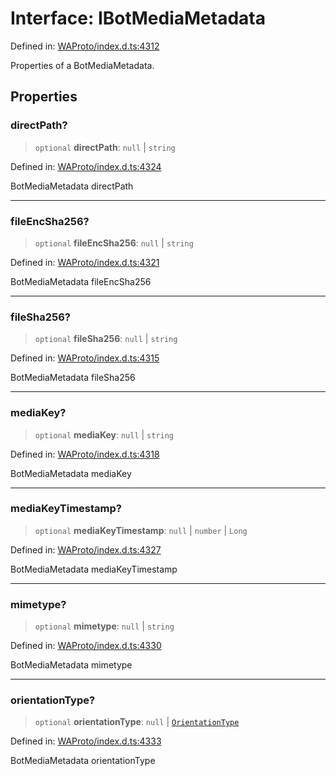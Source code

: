 # Interface: IBotMediaMetadata

Defined in: [WAProto/index.d.ts:4312](https://github.com/Fokusdotid/bail/blob/8a30cf93a8ac726f06d1ad6578695812a8253e53/WAProto/index.d.ts#L4312)

Properties of a BotMediaMetadata.

## Properties

### directPath?

> `optional` **directPath**: `null` \| `string`

Defined in: [WAProto/index.d.ts:4324](https://github.com/Fokusdotid/bail/blob/8a30cf93a8ac726f06d1ad6578695812a8253e53/WAProto/index.d.ts#L4324)

BotMediaMetadata directPath

***

### fileEncSha256?

> `optional` **fileEncSha256**: `null` \| `string`

Defined in: [WAProto/index.d.ts:4321](https://github.com/Fokusdotid/bail/blob/8a30cf93a8ac726f06d1ad6578695812a8253e53/WAProto/index.d.ts#L4321)

BotMediaMetadata fileEncSha256

***

### fileSha256?

> `optional` **fileSha256**: `null` \| `string`

Defined in: [WAProto/index.d.ts:4315](https://github.com/Fokusdotid/bail/blob/8a30cf93a8ac726f06d1ad6578695812a8253e53/WAProto/index.d.ts#L4315)

BotMediaMetadata fileSha256

***

### mediaKey?

> `optional` **mediaKey**: `null` \| `string`

Defined in: [WAProto/index.d.ts:4318](https://github.com/Fokusdotid/bail/blob/8a30cf93a8ac726f06d1ad6578695812a8253e53/WAProto/index.d.ts#L4318)

BotMediaMetadata mediaKey

***

### mediaKeyTimestamp?

> `optional` **mediaKeyTimestamp**: `null` \| `number` \| `Long`

Defined in: [WAProto/index.d.ts:4327](https://github.com/Fokusdotid/bail/blob/8a30cf93a8ac726f06d1ad6578695812a8253e53/WAProto/index.d.ts#L4327)

BotMediaMetadata mediaKeyTimestamp

***

### mimetype?

> `optional` **mimetype**: `null` \| `string`

Defined in: [WAProto/index.d.ts:4330](https://github.com/Fokusdotid/bail/blob/8a30cf93a8ac726f06d1ad6578695812a8253e53/WAProto/index.d.ts#L4330)

BotMediaMetadata mimetype

***

### orientationType?

> `optional` **orientationType**: `null` \| [`OrientationType`](../namespaces/BotMediaMetadata/enumerations/OrientationType.md)

Defined in: [WAProto/index.d.ts:4333](https://github.com/Fokusdotid/bail/blob/8a30cf93a8ac726f06d1ad6578695812a8253e53/WAProto/index.d.ts#L4333)

BotMediaMetadata orientationType
